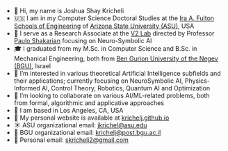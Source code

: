 - 👋 Hi, my name is Joshua Shay Kricheli
- 🇺🇸 I am in my Computer Science Doctoral Studies at the [Ira A. Fulton Schools of Engineering](https://engineering.asu.edu/) of [Arizona State University (ASU)](https://www.asu.edu/), USA
- :mag_right: I serve as a Research Associate at the [V2 Lab](https://labs.engineering.asu.edu/labv2/) directed by Professor [Paulo Shakarian](https://en.wikipedia.org/wiki/Paulo_Shakarian) focusing on Neuro-Symbolic AI
- 🎓 I graduated from my M.Sc. in Computer Science and B.Sc. in Mechanical Engineering, both from [Ben Gurion University of the Negev (BGU)](https://www.bgu.ac.il/en/), Israel
- 👀 I’m interested in various theoretical Artificial Intelligence subfields and their applications; currently focusing on NeuroSymbolic AI, Physics-Informed AI, Control Theory,  Robotics, Quantum AI and Optimization
- 👥 I’m looking to collaborate on various AI/ML-related problems, both from formal, algorithmic and applicative approaches
- :sunrise_over_mountains: I am based in Los Angeles, CA, USA
- 🔗 My personal website is available at [krichelj.github.io](https://krichelj.github.io/)
- ☀️ ASU organizational email: jkrichel@asu.edu
- 🐫 BGU organizational email: krichelj@post.bgu.ac.il
- 📮 Personal email: skricheli2@gmail.com

<!---
krichelj/krichelj is a ✨ special ✨ repository because its `README.md` (this file) appears on your GitHub profile.
You can click the Preview link to take a look at your changes.
--->
